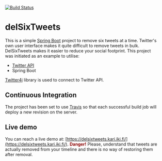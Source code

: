 [![Build Status](https://travis-ci.org/klaalo/delSixTweets.svg?branch=master)](https://travis-ci.org/klaalo/delSixTweets)
<!-- [![coverage report](https://gitlab.com/kari.laalo/delSixTweets/badges/master/coverage.svg)](https://gitlab.com/kari.laalo/delSixTweets/commits/master) -->

# delSixTweets
This is a simple [Spring Boot](https://projects.spring.io/spring-boot/) project to remove six tweets at a time. Twitter's own user interface makes it quite difficult to remove tweets in bulk. DelSixTweets makes it easier to reduce your social footprint. This project was initiated as an example to utilise:

* [Twitter API](https://dev.twitter.com)
* Spring Boot

[Twitter4j](http://twitter4j.org) library is used to connect to Twitter API.


## Continuous Integration
The project has been set to use [Travis](https://travis-ci.org/) so that each successful build job will deploy a new revision on the server.

## Live demo
You can reach a live demo at: [https://delsixtweets.kari.iki.fi/](https://delsixtweets.kari.iki.fi/). <span style='color: darkRed'>**Danger!**</span> Please, understand that tweets are actually removed from your timeline and there is no way of restoring them after removal. 
